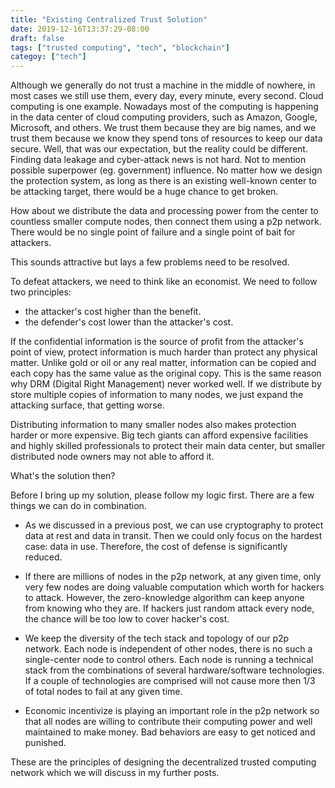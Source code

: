 ```yaml
---
title: "Existing Centralized Trust Solution"
date: 2019-12-16T13:37:29-08:00
draft: false
tags: ["trusted computing", "tech", "blockchain"]
categoy: ["tech"]
---
```

Although we generally do not trust a machine in the middle of nowhere, in most cases we still use them, every day, every minute, every second. Cloud computing is one example. Nowadays most of the computing is happening in the data center of cloud computing providers, such as Amazon, Google, Microsoft, and others. We trust them because they are big names, and we trust them because we know they spend tons of resources to keep our data secure. Well, that was our expectation, but the reality could be different. Finding data leakage and cyber-attack news is not hard. Not to mention possible superpower (eg. government) influence.  No matter how we design the protection system, as long as there is an existing well-known center to be attacking target, there would be a huge chance to get broken. 

How about we distribute the data and processing power from the center to countless smaller compute nodes, then connect them using a p2p network. There would be no single point of failure and a single point of bait for attackers. 

This sounds attractive but lays a few problems need to be resolved. 

To defeat attackers, we need to think like an economist. We need to follow two principles:

- the attacker's cost higher than the benefit.  
- the defender's cost lower than the attacker's cost.

If the confidential information is the source of profit from the attacker's point of view, protect information is much harder than protect any physical matter. Unlike gold or oil or any real matter, information can be copied and each copy has the same value as the original copy. This is the same reason why DRM (Digital Right Management) never worked well. If we distribute by store multiple copies of information to many nodes, we just expand the attacking surface, that getting worse. 

Distributing information to many smaller nodes also makes protection harder or more expensive. Big tech giants can afford expensive facilities and highly skilled professionals to protect their main data center, but smaller distributed node owners may not able to afford it.

What's the solution then?

Before I bring up my solution, please follow my logic first. There are a few things we can do in combination. 

- As we discussed in a previous post, we can use cryptography to protect data at rest and data in transit. Then we could only focus on the hardest case: data in use. Therefore, the cost of defense is significantly reduced.  

- If there are millions of nodes in the p2p network, at any given time, only very few nodes are doing valuable computation which worth for hackers to attack. However, the zero-knowledge algorithm can keep anyone from knowing who they are. If hackers just random attack every node, the chance will be too low to cover hacker's cost. 

- We keep the diversity of the tech stack and topology of our p2p network. Each node is independent of other nodes, there is no such a single-center node to control others. Each node is running a technical stack from the combinations of several hardware/software technologies. If a couple of technologies are comprised will not cause more then 1/3 of total nodes to fail at any given time. 

- Economic incentivize is playing an important role in the p2p network so that all nodes are willing to contribute their computing power and well maintained to make money. Bad behaviors are easy to get noticed and punished. 

These are the principles of designing the decentralized trusted computing network which we will discuss in my further posts.